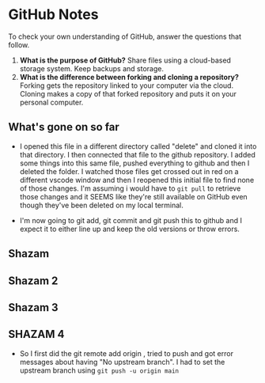 # GitHub Notes

To check your own understanding of GitHub, answer the questions that follow.

1. **What is the purpose of GitHub?** Share files using a cloud-based storage system. Keep backups and storage. 
1. **What is the difference between forking and cloning a repository?** Forking gets the repository linked to your computer via the cloud. Cloning makes a copy of that forked repository and puts it on your personal computer. 

## What's gone on so far

- I opened this file in a different directory called "delete" and cloned it into that directory. I then connected that file to the github repository. I added some things into this same file, pushed everything to github and then I deleted the folder. I watched those files get crossed out in red on a different vscode window and then I reopened this initial file to find none of those changes. I'm assuming i would have to `git pull` to retrieve those changes and it SEEMS like they're still available on GitHub even though they've been deleted on my local terminal. 

- I'm now going to git add, git commit and git push this to github and I expect it to either line up and keep the old versions or throw errors. 
## Shazam 
## Shazam 2
## Shazam 3
## SHAZAM 4

- So I first did the git remote add origin <SSH>, tried to push and got error messages about having "No upstream branch". I had to set the upstream branch using `git push -u origin main`
